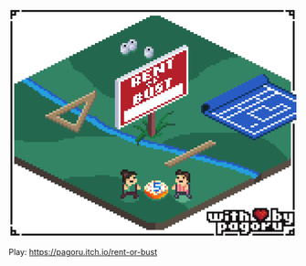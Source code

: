 ![logo](https://github.com/pagoru/rent-or-bust/blob/master/app/assets/cover.png?raw=true)

Play: https://pagoru.itch.io/rent-or-bust